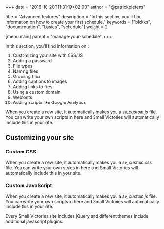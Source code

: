 +++
date            = "2016-10-20T11:31:19+02:00"
author          = "@patrickpietens"

title           = "Advanced features"
description     = "In this section, you’ll find information on how to create your first schedule."
keywords        = ["blokks", "documentation", "basics", "schedule"]
weight          = 2

[menu.main]
parent          = "manage-your-schedule"
+++

In this section, you’ll find information on :

1.  Customizing your site with CSS/JS
2.  Adding a password
3.  File types
3.  Naming files
4.  Ordering files
5.  Adding captions to images
6.  Adding links to files
7.  Using a custom domain
8.  Webfonts
9.  Adding scripts like Google Analytics

When you create a new site, it automatically makes you a *sv_custom.js* file. You can write your own scripts in here and Small Victories will automatically include this in your site.

## Customizing your site

### Custom CSS
When you create a new site, it automatically makes you a *sv_custom.css* file. You can write your own styles in here and Small Victories will automatically include this in your site.

### Custom JavaScript
When you create a new site, it automatically makes you a *sv_custom.js* file. You can write your own scripts in here and Small Victories will automatically include this in your site.

Every Small Victories site includes jQuery and different themes include additional javascript plugins.
